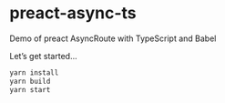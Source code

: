 # preact-async-ts

Demo of preact AsyncRoute with TypeScript and Babel

Let’s get started…

```sh
yarn install
yarn build
yarn start
```